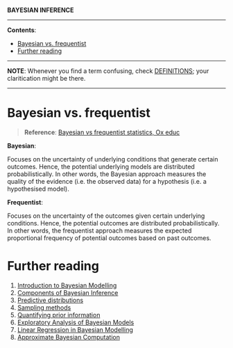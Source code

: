 **BAYESIAN INFERENCE**

---

**Contents**:

- [Bayesian vs. frequentist](#bayesian-vs-frequentist)
- [Further reading](#further-reading)

---

**NOTE**: Whenever you find a term confusing, check [DEFINITIONS](https://github.com/pranigopu/mastersProject/blob/main/NOTES/bayesian-inference/definitions.md); your claritication might be there.

---

# Bayesian vs. frequentist

> **Reference**: [Bayesian vs frequentist statistics, Ox educ](https://youtu.be/r76oDIvwETI?si=Fk8-Z6kLIhqULcTq)

**Bayesian**:

Focuses on the uncertainty of underlying conditions that generate certain outcomes. Hence, the potential underlying models are distributed probabilistically. In other words, the Bayesian approach measures the quality of the evidence (i.e. the observed data) for a hypothesis (i.e. a hypothesised model).

**Frequentist**:

Focuses on the uncertainty of the outcomes given certain underlying conditions. Hence, the potential outcomes are distributed probabilistically. In other words, the frequentist approach measures the expected proportional frequency of potential outcomes based on past outcomes.

# Further reading
1. [Introduction to Bayesian Modelling](https://github.com/pranigopu/mastersProject/blob/main/NOTES/bayesian-inference/intro-to-bayesian-modelling.md)
2. [Components of Bayesian Inference](https://github.com/pranigopu/mastersProject/blob/main/NOTES/bayesian-inference/components-of-bayesian-inference.md)
3. [Predictive distributions](https://github.com/pranigopu/mastersProject/blob/main/NOTES/bayesian-inference/predictive-distributions.md)
4. [Sampling methods](https://github.com/pranigopu/mastersProject/blob/main/NOTES/bayesian-inference/sampling-methods.md)
5. [Quantifying prior information](https://github.com/pranigopu/mastersProject/blob/main/NOTES/bayesian-inference/quantifying-prior-info.md)
6. [Exploratory Analysis of Bayesian Models](https://github.com/pranigopu/mastersProject/blob/main/NOTES/bayesian-inference/exploratory-analysis-of-bayesian-models.md)
7. [Linear Regression in Bayesian Modelling](https://github.com/pranigopu/mastersProject/blob/main/NOTES/bayesian-inference/linear-regression-in-bayesian-modelling.md)
8. [Approximate Bayesian Computation](https://github.com/pranigopu/mastersProject/blob/main/NOTES/bayesian-inference/approximate-bayesian-computation.md)